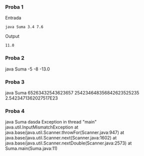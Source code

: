 ### Proba 1


Entrada

    java Suma 3.4 7.6

Output

    11.0

### Proba 2

java Suma
-5
-8
-13.0


### Proba 3

java Suma 
65263432543623657
254234648356842623525235
2.5423471362027517E23

### Proba 4

java Suma 
dasda
Exception in thread "main" java.util.InputMismatchException
        at java.base/java.util.Scanner.throwFor(Scanner.java:947)
        at java.base/java.util.Scanner.next(Scanner.java:1602)
        at java.base/java.util.Scanner.nextDouble(Scanner.java:2573)
        at Suma.main(Suma.java:11)